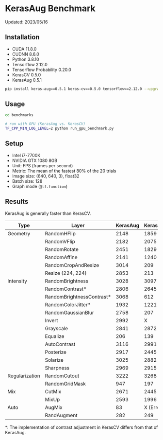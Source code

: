 # KerasAug Benchmark

Updated: 2023/05/16

## Installation

- CUDA 11.8.0
- CUDNN 8.6.0
- Python 3.8.10
- Tensorflow 2.12.0
- Tensorflow Probability 0.20.0
- KerasCV 0.5.0
- KerasAug 0.5.1

```bash
pip install keras-aug==0.5.1 keras-cv==0.5.0 tensorflow==2.12.0 --upgrade
```

## Usage

```bash
cd benchmarks

# run with GPU (KerasAug vs. KerasCV)
TF_CPP_MIN_LOG_LEVEL=2 python run_gpu_benchmark.py
```

## Setup

- Intel i7-7700K
- NVIDIA GTX 1080 8GB
- Unit: FPS (frames per second)
- Metric: The mean of the fastest 80% of the 20 trials
- Image size: (640, 640, 3), float32
- Batch size: 128
- Graph mode (`@tf.function`)

## Results

KerasAug is generally faster than KerasCV.

| Type           | Layer                     | KerasAug | KerasCV   |      |
|----------------|---------------------------|----------|-----------|------|
| Geometry       | RandomHFlip               | 2148     | 1859      |+15%  |
|                | RandomVFlip               | 2182     | 2075      |+5%   |
|                | RandomRotate              | 2451     | 1829      |+34%  |
|                | RandomAffine              | 2141     | 1240      |+73%  |
|                | RandomCropAndResize       | 3014     | 209       |+1342%|
|                | Resize (224, 224)         | 2853     | 213       |+1239%|
| Intensity      | RandomBrightness          | 3028     | 3097      |close |
|                | RandomContrast\*          | 2806     | 2645      |+6%   |
|                | RandomBrightnessContrast\*| 3068     | 612       |+401% |
|                | RandomColorJitter\*       | 1932     | 1221      |+58%  |
|                | RandomGaussianBlur        | 2758     | 207       |+1232%|
|                | Invert                    | 2992     | X         |X     |
|                | Grayscale                 | 2841     | 2872      |close |
|                | Equalize                  | 206      | 139       |+48%  |
|                | AutoContrast              | 3116     | 2991      |+4%   |
|                | Posterize                 | 2917     | 2445      |+19%  |
|                | Solarize                  | 3025     | 2882      |+5%   |
|                | Sharpness                 | 2969     | 2915      |close |
| Regularization | RandomCutout              | 3222     | 3268      |close |
|                | RandomGridMask            | 947      | 197       |+381% |
| Mix            | CutMix                    | 2671     | 2445      |+9%   |
|                | MixUp                     | 2593     | 1996      |+29%  |
| Auto           | AugMix                    | 83       | X (Error) |X     |
|                | RandAugment               | 282      | 249       |+13%  |

\*: The implementation of contrast adjustment in KerasCV differs from that of KerasAug.
